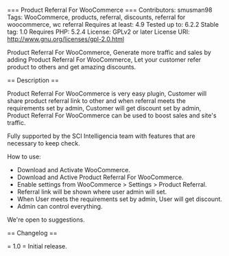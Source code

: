 === Product Referral For WooCommerce ===
Contributors: smusman98
Tags: WooCommerce, products, referral, discounts, referral for woocommerce, wc referral
Requires at least: 4.9
Tested up to: 6.2.2
Stable tag: 1.0
Requires PHP: 5.2.4
License: GPLv2 or later
License URI: http://www.gnu.org/licenses/gpl-2.0.html

Product Referral For WooCommerce, Generate more traffic and sales by adding Product Referral For WooCommerce, Let your customer refer product to others and get amazing discounts.

== Description ==

Product Referral For WooCommerce is very easy plugin, Customer will share product referral link to other and when referral meets the requirements set by admin, Customer will get discount set by admin, Product Referral For WooCommerce can be used to boost sales and site's traffic.

Fully supported by the SCI Intelligencia team with features that are necessary to keep check.

How to use:

* Download and Activate WooCommerce.
* Download and Active Product Referral For WooCommerce.
* Enable settings from WooCommerce > Settings > Product Referral.
* Referral link will be shown where user admin will set.
* When User meets the requirements set by admin, User will get discount.
* Admin can control everything.

We're open to suggestions. 

== Changelog ==

= 1.0 =
Initial release.

